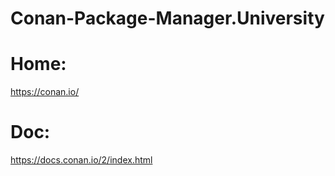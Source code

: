 # Conan-Package-Manager.University
# Home:
https://conan.io/

# Doc:
https://docs.conan.io/2/index.html

